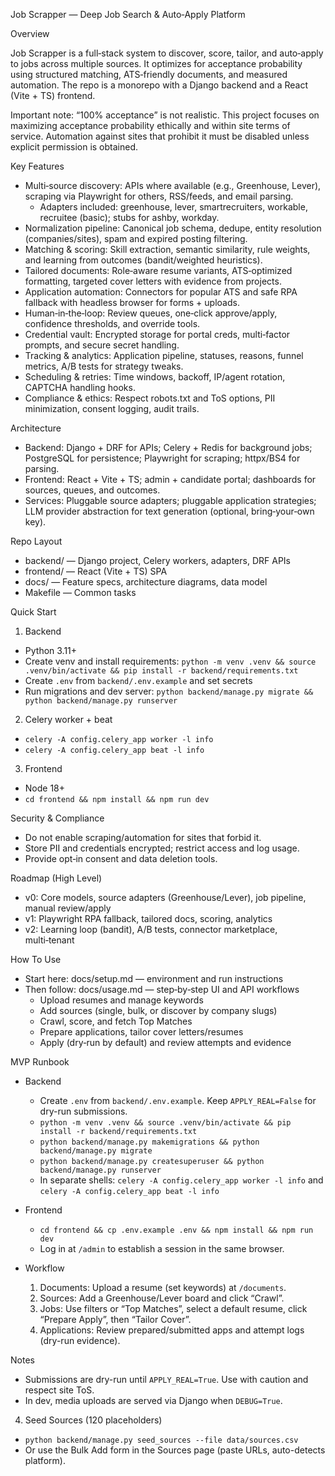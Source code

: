 Job Scrapper — Deep Job Search & Auto‑Apply Platform

Overview

Job Scrapper is a full‑stack system to discover, score, tailor, and auto‑apply to jobs across multiple sources. It optimizes for acceptance probability using structured matching, ATS‑friendly documents, and measured automation. The repo is a monorepo with a Django backend and a React (Vite + TS) frontend.

Important note: “100% acceptance” is not realistic. This project focuses on maximizing acceptance probability ethically and within site terms of service. Automation against sites that prohibit it must be disabled unless explicit permission is obtained.

Key Features

- Multi‑source discovery: APIs where available (e.g., Greenhouse, Lever), scraping via Playwright for others, RSS/feeds, and email parsing.
  - Adapters included: greenhouse, lever, smartrecruiters, workable, recruitee (basic); stubs for ashby, workday.
- Normalization pipeline: Canonical job schema, dedupe, entity resolution (companies/sites), spam and expired posting filtering.
- Matching & scoring: Skill extraction, semantic similarity, rule weights, and learning from outcomes (bandit/weighted heuristics).
- Tailored documents: Role‑aware resume variants, ATS‑optimized formatting, targeted cover letters with evidence from projects.
- Application automation: Connectors for popular ATS and safe RPA fallback with headless browser for forms + uploads.
- Human‑in‑the‑loop: Review queues, one‑click approve/apply, confidence thresholds, and override tools.
- Credential vault: Encrypted storage for portal creds, multi‑factor prompts, and secure secret handling.
- Tracking & analytics: Application pipeline, statuses, reasons, funnel metrics, A/B tests for strategy tweaks.
- Scheduling & retries: Time windows, backoff, IP/agent rotation, CAPTCHA handling hooks.
- Compliance & ethics: Respect robots.txt and ToS options, PII minimization, consent logging, audit trails.

Architecture

- Backend: Django + DRF for APIs; Celery + Redis for background jobs; PostgreSQL for persistence; Playwright for scraping; httpx/BS4 for parsing.
- Frontend: React + Vite + TS; admin + candidate portal; dashboards for sources, queues, and outcomes.
- Services: Pluggable source adapters; pluggable application strategies; LLM provider abstraction for text generation (optional, bring‑your‑own key).

Repo Layout

- backend/ — Django project, Celery workers, adapters, DRF APIs
- frontend/ — React (Vite + TS) SPA
- docs/ — Feature specs, architecture diagrams, data model
- Makefile — Common tasks

Quick Start

1) Backend

- Python 3.11+
- Create venv and install requirements: `python -m venv .venv && source .venv/bin/activate && pip install -r backend/requirements.txt`
- Create `.env` from `backend/.env.example` and set secrets
- Run migrations and dev server: `python backend/manage.py migrate && python backend/manage.py runserver`

2) Celery worker + beat

- `celery -A config.celery_app worker -l info`
- `celery -A config.celery_app beat -l info`

3) Frontend

- Node 18+
- `cd frontend && npm install && npm run dev`

Security & Compliance

- Do not enable scraping/automation for sites that forbid it.
- Store PII and credentials encrypted; restrict access and log usage.
- Provide opt‑in consent and data deletion tools.

Roadmap (High Level)

- v0: Core models, source adapters (Greenhouse/Lever), job pipeline, manual review/apply
- v1: Playwright RPA fallback, tailored docs, scoring, analytics
- v2: Learning loop (bandit), A/B tests, connector marketplace, multi‑tenant

How To Use

- Start here: docs/setup.md — environment and run instructions
- Then follow: docs/usage.md — step‑by‑step UI and API workflows
  - Upload resumes and manage keywords
  - Add sources (single, bulk, or discover by company slugs)
  - Crawl, score, and fetch Top Matches
  - Prepare applications, tailor cover letters/resumes
  - Apply (dry‑run by default) and review attempts and evidence

MVP Runbook

- Backend
  - Create `.env` from `backend/.env.example`. Keep `APPLY_REAL=False` for dry-run submissions.
  - `python -m venv .venv && source .venv/bin/activate && pip install -r backend/requirements.txt`
  - `python backend/manage.py makemigrations && python backend/manage.py migrate`
  - `python backend/manage.py createsuperuser && python backend/manage.py runserver`
  - In separate shells: `celery -A config.celery_app worker -l info` and `celery -A config.celery_app beat -l info`

- Frontend
  - `cd frontend && cp .env.example .env && npm install && npm run dev`
  - Log in at `/admin` to establish a session in the same browser.

- Workflow
  1) Documents: Upload a resume (set keywords) at `/documents`.
  2) Sources: Add a Greenhouse/Lever board and click “Crawl”.
  3) Jobs: Use filters or “Top Matches”, select a default resume, click “Prepare Apply”, then “Tailor Cover”.
  4) Applications: Review prepared/submitted apps and attempt logs (dry-run evidence).

Notes

- Submissions are dry-run until `APPLY_REAL=True`. Use with caution and respect site ToS.
- In dev, media uploads are served via Django when `DEBUG=True`.
4) Seed Sources (120 placeholders)

- `python backend/manage.py seed_sources --file data/sources.csv`
- Or use the Bulk Add form in the Sources page (paste URLs, auto-detects platform).

